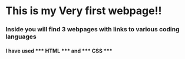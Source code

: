# This is my Very first webpage!!

### Inside you will find 3 webpages with links to various coding languages
 
#### I have used *** HTML *** and *** CSS *** 
